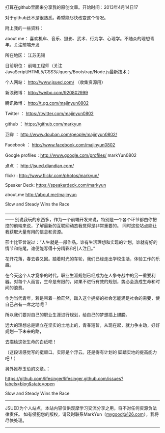 打算在github里面来分享我的原创文章。开始时间：2013年4月14日17  

对于github还不是很熟悉。希望能尽快改变这个情况。

附上我的一些资料：

about me： 喜欢机车、音乐、摄影、武术、行为学、心理学。不随众的理想青年。关注前端开发

所在地区： 江苏无锡  

目前职位： 前端工程师（关注 JavaScript/HTML5/CSS3/Jquery/Bootstrap/Node.js最新技术 ）

个人网站： http://www.jsued.com/ （收集资源用）

新浪微博： http://weibo.com/920802999

腾讯微博： http://t.qq.com/majinyun0802

Twitter ： https://twitter.com/majinyun0802

github  ： https://github.com/markyun

豆瓣    ： http://www.douban.com/people/majinyun0802/

Facebook ： http://www.facebook.com/majinyun0802

Google profiles：http://www.google.com/profiles/ markYun0802

点点   ： http://jsued.diandian.com/

flickr  : http://www.flickr.com/photos/markyun/

Speaker Deck:  https://speakerdeck.com/markyun

about.me http://about.me/majinyun

Slow and Steady Wins the Race    

—————————————————————————————————————— 
别说我玩的东西多，作为一个前端开发来说，特别是一个各个环节都由你把控的前端来说，了解最新的互联网动态我觉得是非常重要的。
同时这些站点能让我获取大量有用的信息和资源。


莎士比亚曾说过：“人生就是一部作品。谁有生活理想和实现的计划，谁就有好的情节和结尾，谁便能写得十分精彩和引人注目。”

花开花落，春去春又回。踏着时光的车轮，我们已经走出学校生活，体验工作的乐趣。

在今天这个人才竞争的时代，职业生涯规划已经成为在人争夺战中的另一重要利器。对每个人而言，生命是有限的，如果不进行有效的规划，势必会造成生命和时间的浪费。

作为当代青年，若是带着一脸茫然，踏入这个拥挤的社会怎能满足社会的需要，使自己占有一席之地呢？

所以我们要对自己的职业生涯进行规划，给自己的梦想插上翅膀。

远大的理想总是建立在坚实的土地上的，青春短暂，从现在起，就力争主动，好好规划一下未来的路，

去描绘这张生命的白纸吧！

（这段话感觉写的挺顺口。实际是个浮云。还是得有计划的 脚踏实地的提高能力吧！）


另外推荐玉伯的文章。：

https://github.com/lifesinger/lifesinger.github.com/issues?labels=blog&state=open


Slow and Steady Wins the Race  
________________________________________________________________________________________________________________

JSUED为个人站点，本站内容仅供观摩学习交流分享之用，将不对任何资源负法律责任。
如有侵犯您的版权，请及时联系MarkYun（mygood@126.com），我将尽快处理。

_________________________________________________________________________________________________________________
